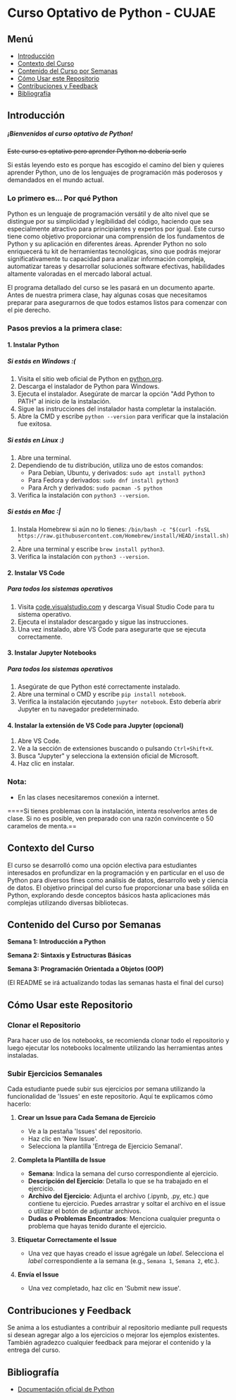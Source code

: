 # Curso Optativo de Python - CUJAE

## Menú

- [Introducción](#introducción)
- [Contexto del Curso](#contexto-del-curso)
- [Contenido del Curso por Semanas](#contenido-del-curso-por-semanas)
- [Cómo Usar este Repositorio](#cómo-usar-este-repositorio)
- [Contribuciones y Feedback](#contribuciones-y-feedback)
- [Bibliografía](#bibliografía)

## Introducción

##### ¡Bienvenidos al curso optativo de Python!
~~Este curso es optativo pero aprender Python no debería serlo~~

Si estás leyendo esto es porque has escogido el camino del bien y quieres aprender Python, uno de los lenguajes de programación más poderosos y demandados en el mundo actual.

### Lo primero es... Por qué Python

Python es un lenguaje de programación versátil y de alto nivel que se distingue por su simplicidad y legibilidad del código, haciendo que sea especialmente atractivo para principiantes y expertos por igual. Este curso tiene como objetivo proporcionar una comprensión de los fundamentos de Python y su aplicación en diferentes áreas. Aprender Python no solo enriquecerá tu kit de herramientas tecnológicas, sino que podrás mejorar significativamente tu capacidad para analizar información compleja, automatizar tareas y desarrollar soluciones software efectivas, habilidades altamente valoradas en el mercado laboral actual.

El programa detallado del curso se les pasará en un documento aparte. Antes de nuestra primera clase, hay algunas cosas que necesitamos preparar para asegurarnos de que todos estamos listos para comenzar con el pie derecho.

### Pasos previos a la primera clase:

#### 1. Instalar Python

##### Si estás en Windows :(

1. Visita el sitio web oficial de Python en [python.org](https://python.org/).
2. Descarga el instalador de Python para Windows.
3. Ejecuta el instalador. Asegúrate de marcar la opción "Add Python to PATH" al inicio de la instalación.
4. Sigue las instrucciones del instalador hasta completar la instalación.
5. Abre la CMD y escribe `python --version` para verificar que la instalación fue exitosa.

##### Si estás en Linux :)

1. Abre una terminal.
2. Dependiendo de tu distribución, utiliza uno de estos comandos:
    - Para Debian, Ubuntu, y derivados: `sudo apt install python3`
    - Para Fedora y derivados: `sudo dnf install python3`
    - Para Arch y derivados: `sudo pacman -S python`
3. Verifica la instalación con `python3 --version`.

##### Si estás en Mac :|

1. Instala Homebrew si aún no lo tienes: `/bin/bash -c "$(curl -fsSL https://raw.githubusercontent.com/Homebrew/install/HEAD/install.sh)"`
2. Abre una terminal y escribe `brew install python3`.
3. Verifica la instalación con `python3 --version`.

#### 2. Instalar VS Code

##### Para todos los sistemas operativos

1. Visita [code.visualstudio.com](https://code.visualstudio.com/) y descarga Visual Studio Code para tu sistema operativo.
2. Ejecuta el instalador descargado y sigue las instrucciones.
3. Una vez instalado, abre VS Code para asegurarte que se ejecuta correctamente.

#### 3. Instalar Jupyter Notebooks

##### Para todos los sistemas operativos

1. Asegúrate de que Python esté correctamente instalado.
2. Abre una terminal o CMD y escribe `pip install notebook`.
3. Verifica la instalación ejecutando `jupyter notebook`. Esto debería abrir Jupyter en tu navegador predeterminado.

#### 4. Instalar la extensión de VS Code para Jupyter (opcional)

1. Abre VS Code.
2. Ve a la sección de extensiones buscando o pulsando `Ctrl+Shift+X`.
3. Busca "Jupyter" y selecciona la extensión oficial de Microsoft.
4. Haz clic en instalar.

### Nota:
- En las clases necesitaremos conexión a internet.

====Si tienes problemas con la instalación, intenta resolverlos antes de clase. Si no es posible, ven preparado con una razón convincente o 50 caramelos de menta.==

## Contexto del Curso

El curso se desarrolló como una opción electiva para estudiantes interesados en profundizar en la programación y en particular en el uso de Python para diversos fines como análisis de datos, desarrollo web y ciencia de datos. El objetivo principal del curso fue proporcionar una base sólida en Python, explorando desde conceptos básicos hasta aplicaciones más complejas utilizando diversas bibliotecas.

## Contenido del Curso por Semanas

**Semana 1: Introducción a Python**

**Semana 2: Sintaxis y Estructuras Básicas**

**Semana 3: Programación Orientada a Objetos (OOP)**

(El README se irá actualizando todas las semanas hasta el final del curso)

## Cómo Usar este Repositorio

### Clonar el Repositorio

Para hacer uso de los notebooks, se recomienda clonar todo el repositorio y luego ejecutar los notebooks localmente utilizando las herramientas antes instaladas.

### Subir Ejercicios Semanales

Cada estudiante puede subir sus ejercicios por semana utilizando la funcionalidad de 'Issues' en este repositorio. Aquí te explicamos cómo hacerlo:

1. **Crear un Issue para Cada Semana de Ejercicio**
   - Ve a la pestaña 'Issues' del repositorio.
   - Haz clic en 'New Issue'.
   - Selecciona la plantilla 'Entrega de Ejercicio Semanal'.

2. **Completa la Plantilla de Issue**
   - **Semana**: Indica la semana del curso correspondiente al ejercicio.
   - **Descripción del Ejercicio**: Detalla lo que se ha trabajado en el ejercicio.
   - **Archivo del Ejercicio**: Adjunta el archivo (.ipynb, .py, etc.) que contiene tu ejercicio. Puedes arrastrar y soltar el archivo en el issue o utilizar el botón de adjuntar archivos.
   - **Dudas o Problemas Encontrados**: Menciona cualquier pregunta o problema que hayas tenido durante el ejercicio.

3. **Etiquetar Correctamente el Issue**
   - Una vez que hayas creado el issue agrégale un *label*. Selecciona el *label* correspondiente a la semana (e.g., `Semana 1`, `Semana 2`, etc.).

4. **Envía el Issue**
   - Una vez completado, haz clic en 'Submit new issue'.


## Contribuciones y Feedback

Se anima a los estudiantes a contribuir al repositorio mediante pull requests si desean agregar algo a los ejercicios o mejorar los ejemplos existentes. También agradezco cualquier feedback para mejorar el contenido y la entrega del curso.

## Bibliografía

- [Documentación oficial de Python](https://docs.python.org/3/)
